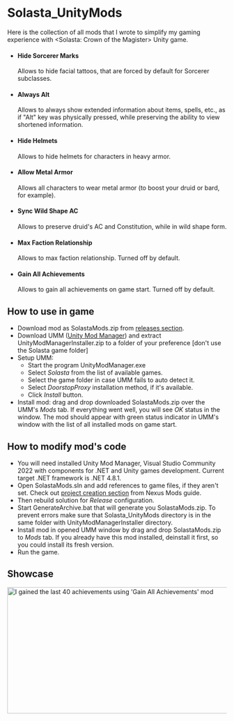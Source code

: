 # Solasta_UnityMods
Here is the collection of all mods that I wrote to simplify my gaming experience with <Solasta: Crown of the Magister> Unity game.

* #### Hide Sorcerer Marks
  Allows to hide facial tattoos, that are forced by default for Sorcerer subclasses.

* #### Always Alt
  Allows to always show extended information about items, spells, etc., as if "Alt" key was physically pressed, while preserving the ability to view shortened information.

* #### Hide Helmets
  Allows to hide helmets for characters in heavy armor.
  
* #### Allow Metal Armor
  Allows all characters to wear metal armor (to boost your druid or bard, for example).
  
* #### Sync Wild Shape AC
  Allows to preserve druid's AC and Constitution, while in wild shape form.
  
* #### Max Faction Relationship
  Allows to max faction relationship. Turned off by default.

* #### Gain All Achievements
  Allows to gain all achievements on game start. Turned off by default.

## How to use in game
* Download mod as SolastaMods.zip from [releases section](https://github.com/PrincessTina/Solasta_UnityMods/releases/).
* Download UMM ([Unity Mod Manager](https://www.nexusmods.com/site/mods/21?tab=files&file_id=2705)) and extract UnityModManagerInstaller.zip to a folder of your preference [don't use the Solasta game folder]
* Setup UMM:
  - Start the program UnityModManager.exe
  - Select _Solasta_ from the list of available games.
  - Select the game folder in case UMM fails to auto detect it.
  - Select _DoorstopProxy_ installation method, if it's available.
  - Click _Install_ button.
* Install mod: drag and drop downloaded SolastaMods.zip over the UMM's _Mods_ tab. If everything went well, you will see _OK_ status in the window. The mod should appear with green status indicator in UMM's window with the list of all installed mods on game start.

## How to modify mod's code
* You will need installed Unity Mod Manager, Visual Studio Community 2022 with components for .NET and Unity games development. Current target .NET framework is .NET 4.8.1.
* Open SolastaMods.sln and add references to game files, if they aren't set. Check out [project creation section](https://wiki.nexusmods.com/index.php/How_to_create_mod_for_unity_game) from Nexus Mods guide.
* Then rebuild solution for _Release_ configuration.
* Start GenerateArchive.bat that will generate you SolastaMods.zip. To prevent errors make sure that Solasta_UnityMods directory is in the same folder with UnityModManagerInstaller directory.
* Install mod in opened UMM window by drag and drop SolastaMods.zip to _Mods_ tab. If you already have this mod installed, deinstall it first, so you could install its fresh version.
* Run the game.

## Showcase
<img width="1846" height="290" alt="I gained the last 40 achievements using 'Gain All Achievements' mod" src="https://github.com/user-attachments/assets/11a0f010-0cf9-4c26-a47b-fda832447893"/>
